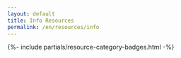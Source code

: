 ```yaml
---
layout: default
title: Info Resources
permalink: /en/resources/info
---
```



{%- include partials/resource-category-badges.html -%}

